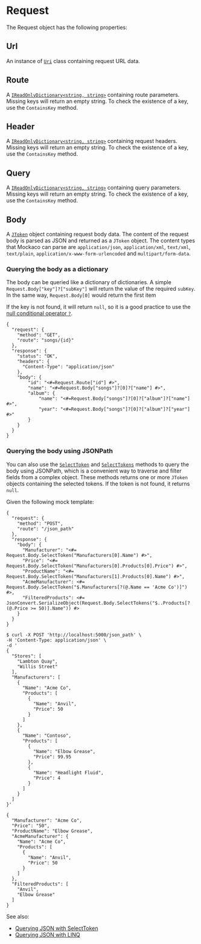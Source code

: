 # Request

The Request object has the following properties:

## Url

An instance of [`Uri`](https://learn.microsoft.com/dotnet/api/system.uri) class containing request URL data.

## Route

A [`IReadOnlyDictionary<string, string>`](https://learn.microsoft.com/en-us/dotnet/api/system.collections.generic.ireadonlydictionary-2) containing route parameters. Missing keys will return an empty string. To check the existence of a key, use the `ContainsKey` method.

## Header

A [`IReadOnlyDictionary<string, string>`](https://learn.microsoft.com/en-us/dotnet/api/system.collections.generic.ireadonlydictionary-2) containing request headers. Missing keys will return an empty string. To check the existence of a key, use the `ContainsKey` method.

## Query

A [`IReadOnlyDictionary<string, string>`](https://learn.microsoft.com/en-us/dotnet/api/system.collections.generic.ireadonlydictionary-2) containing query parameters. Missing keys will return an empty string. To check the existence of a key, use the `ContainsKey` method.

## Body

A [`JToken`](https://www.newtonsoft.com/json/help/html/t_newtonsoft_json_linq_jtoken.htm) object containing request body data. The content of the request body is parsed as JSON and returned as a `JToken` object. The content types that Mockaco can parse are `application/json`, `application/xml`, `text/xml`, `text/plain`, `application/x-www-form-urlencoded` and `multipart/form-data`.

### Querying the body as a dictionary

The body can be queried like a dictionary of dictionaries. A simple `Request.Body["key"]?["subKey"]` will return the value of the required `subKey`. In the same way, `Request.Body[0]` would return the first item

If the key is not found, it will return `null`, so it is a good practice to use the [null conditional operator `?`](https://learn.microsoft.com/en-us/dotnet/csharp/language-reference/operators/member-access-operators#null-conditional-operators--and-).

```
{
  "request": {
    "method": "GET",
    "route": "songs/{id}"
  },
  "response": {
    "status": "OK",
    "headers": {
      "Content-Type": "application/json"
    },
    "body": {
        "id": "<#=Request.Route["id"] #>",
        "name": "<#=Request.Body["songs"]?[0]?["name"] #>",
        "album": {
            "name": "<#=Request.Body["songs"]?[0]?["album"]?["name"] #>",
            "year": "<#=Request.Body["songs"]?[0]?["album"]?["year"] #>"
        }
    }
  }
}
```

### Querying the body using JSONPath

You can also use the [`SelectToken`](https://www.newtonsoft.com/json/help/html/M_Newtonsoft_Json_Linq_JToken_SelectToken.htm) and [`SelectTokens`](https://www.newtonsoft.com/json/help/html/M_Newtonsoft_Json_Linq_JToken_SelectTokens.htm) methods to query the body using JSONPath, which is a convenient way to traverse and filter fields from a complex object. These methods returns one or more `JToken` objects containing the selected tokens. If the token is not found, it returns `null`.

Given the following mock template:

```
{
  "request": {
    "method": "POST",
    "route": "/json_path"
  },
  "response": {
    "body": {
      "Manufacturer": "<#= Request.Body.SelectToken("Manufacturers[0].Name") #>",
      "Price": "<#= Request.Body.SelectToken("Manufacturers[0].Products[0].Price") #>",
      "ProductName": "<#= Request.Body.SelectToken("Manufacturers[1].Products[0].Name") #>",
      "AcmeManufacturer": <#= Request.Body.SelectToken("$.Manufacturers[?(@.Name == 'Acme Co')]") #>,
      "FilteredProducts": <#= JsonConvert.SerializeObject(Request.Body.SelectTokens("$..Products[?(@.Price >= 50)].Name")) #>
    }
  }
}
```

```shell
$ curl -X POST 'http://localhost:5000/json_path' \
-H 'Content-Type: application/json' \
-d '
{
  "Stores": [
    "Lambton Quay",
    "Willis Street"
  ],
  "Manufacturers": [
    {
      "Name": "Acme Co",
      "Products": [
        {
          "Name": "Anvil",
          "Price": 50
        }
      ]
    },
    {
      "Name": "Contoso",
      "Products": [
        {
          "Name": "Elbow Grease",
          "Price": 99.95
        },
        {
          "Name": "Headlight Fluid",
          "Price": 4
        }
      ]
    }
  ]
}'

{
  "Manufacturer": "Acme Co",
  "Price": "50",
  "ProductName": "Elbow Grease",
  "AcmeManufacturer": {
    "Name": "Acme Co",
    "Products": [
      {
        "Name": "Anvil",
        "Price": 50
      }
    ]
  },
  "FilteredProducts": [
    "Anvil",
    "Elbow Grease"
  ]
}
```

See also:

- [Querying JSON with SelectToken](https://www.newtonsoft.com/json/help/html/SelectToken.htms)
- [Querying JSON with LINQ](https://www.newtonsoft.com/json/help/html/QueryingLINQtoJSON.htm)
